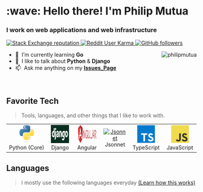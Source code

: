<h1 align="left" id="philipmutua-title">:wave: Hello there! I'm Philip Mutua</h1>
<h3 align="left">I work on web applications and web infrastructure</h3>

<p align="left">
  <a href="https://stackoverflow.com/users/8342189">
    <img alt="Stack Exchange reputation" src="https://img.shields.io/stackexchange/stackoverflow/r/8342189?color=orange&label=reputation&logo=stackoverflow">
  </a>
  <a href="https://reddit.com/u/pmutua">
    <img alt="Reddit User Karma" src="https://img.shields.io/reddit/user-karma/combined/pmutua?label=karma&logo=reddit">
  </a>
  <a href="https://github.com/pmutua?tab=followers">
    <img alt="GitHub followers" src="https://img.shields.io/github/followers/pmutua?color=green&logo=github">
  </a>
</p>

<a href="#philipmutua-title">
  <img src="https://github-readme-stats.vercel.app/api?username=pmutua&show_icons=true&count_private=true&include_all_commits=true" alt="philipmutua" align="right" />
</a>

- :seedling: &nbsp;I’m currently learning **Go**
- :speech_balloon: &nbsp;I like to talk about **Python** & **Django**
- :mailbox: &nbsp;Ask me anything on my **[Issues_Page]**


<br>

<h2 align="left" id="philipmutua-tech">Favorite Tech</h2>

> Tools, languages, and other things that I like to work with.

<table>
  <tr>
    <td align="center" width="96">
      <a href="#philipmutua-tech">
        <img src="./img/python-original.svg" width="48" height="48" alt="Python" />
      </a>
      <br>Python&nbsp;(Core)
    </td>
    <td align="center" width="96">
      <a href="#philipmutua-tech">
        <img src="./img/django-logo-negative.png" width="48" height="48" alt="Django" />
      </a>
      <br>Django
    </td>
    <td align="center" width="96">
      <a href="#philipmutua-tech">
        <img src="./img/angular.svg" width="48" height="48" alt="Angular" />
      </a>
      <br>Angular
    </td>
    <td align="center" width="96">
      <a href="#philipmutua-tech">
        <img src="https://jsonnet.org/img/isologo.svg" width="48" height="48" alt="Jsonnet" />
      </a>
      <br>Jsonnet
    </td>
    <td align="center" width="96">
      <a href="#philipmutua-tech">
        <img src="./img/typescript-original.svg" width="48" height="48" alt="TypeScript" />
      </a>
      <br>TypeScript
    </td>
    <td align="center" width="96">
      <a href="#philipmutua-tech">
        <img src="./img/javascript-original.svg" width="48" height="48" alt="JavaScript" />
      </a>
      <br>JavaScript
    </td>
<!--     <td align="center" width="96">
      <a href="#philipmutua-tech" >
        <img src="./img/Nginx_logo.svg.png" width="48" height="48" alt="NGINX" />
      </a>
      <br>NGINX
    </td>
    <td align="center" width="96">
      <a href="#philipmutua-tech">
        <img src="./img/bootstrap-plain.svg" width="48" height="48" alt="Bootstrap" />
      </a>
      <br>Bootstrap
    </td>
    <td align="center" width="96">
      <a href="#philipmutua-tech">
        <img src="./img/sass-original.svg" width="48" height="48" alt="Sass" />
      </a>
      <br>Sass
    </td> -->
  </tr>
<!--   <tr>
    <td align="center" width="96"> 
      <a href="#philipmutua-tech" >
        <img src="./img/docker-original.svg" width="48" height="48" alt="Docker" />
      </a>
      <br>Docker
    </td>

    <td align="center"  width="96">
      <a href="#philipmutua-tech">
        <img src="./img/debian-original.svg" width="48" height="48" alt="Debian" />
      </a>
      <br>Debian
    </td>
    <td align="center"  width="96">
      <a href="#philipmutua-tech">
        <img src="./img/redhat-original.svg" width="48" height="48" alt="RHEL" />
      </a>
      <br>RHEL
    </td>
    <td align="center" width="96">
      <a href="#philipmutua-tech">
        <img src="https://raw.githubusercontent.com/PowerShell/PowerShell/master/assets/ps_black_128.svg" width="48" height="48" alt="Powershell" />
      </a>
      <br>Powershell
    </td>
    <td align="center"  width="96">
      <a href="#philipmutua-tech">
        <img src="./img/mysql-original.svg" width="48" height="48" alt="MySQL" />
      </a>
      <br>MySQL
    </td>

  </tr> -->
</table>

<h2 align="left">Languages</h2>

> I mostly use the following languages everyday [(Learn how this works)](https://wakatime.com)

<!-- prettier-ignore-start -->
<!-- START_SECTION Chart-->
<!-- 
<figure><img src="https://wakatime.com/share/@a88fa195-aad0-4bcf-aa1e-14f8765a804d/743fbd99-7c5b-45ec-be3f-eb2fd101ee0f.svg"></img></figure> -->

<!-- END_SECTION: Chart-->

<!-- links -->

[Nouveta]: https://github.com/NouvetaLimited "Nouveta Github Home"
[Issues_Page]: https://github.com/pmutua/pmutua/issues "pmutua/issues"
[Linkedin]: https://www.linkedin.com/in/pmutua "Philip Mutua LinkedIn"
